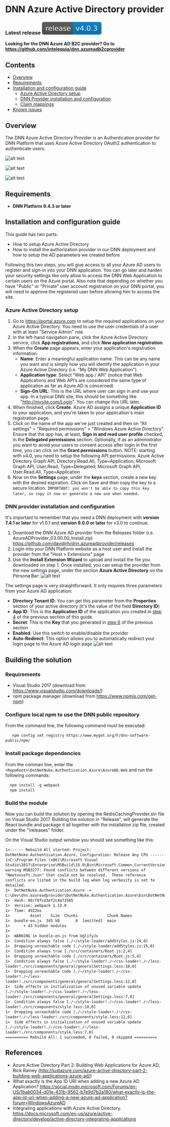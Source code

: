 # DNN Azure Active Directory provider
### Latest release [![Latest release](docs/images/DNNAzureAD_LatestRelease.svg)](https://github.com/davidjrh/dnn.azureadprovider/releases/latest)

**Looking for the DNN Azure AD B2C provider? Go to https://github.com/intelequia/dnn.azureadb2cprovider**

## Contents
- [Overview](#overview)
- [Requirements](#requirements)
- [Installation and configuration guide](#installation-and-configuration-guide)
  - [Azure Active Directory setup](#AAD-setup)
  - [DNN Provider installation and configuration](#provider-configuration)
  - [Claim mappings](docs/mappings.md)
- [Known issues](#known-issues)

<a name="overview"></a>
## Overview
The DNN Azure Active Directory Provider is an Authentication provider for DNN Platform that uses Azure Active Directory OAuth2 authentication to authenticate users.

![alt text](https://github.com/davidjrh/dnn.azureadprovider/raw/master/docs/images/DNNAzureADv3_1.png "Sign-in with Azure AD")

![alt text](https://github.com/davidjrh/dnn.azureadprovider/raw/master/docs/images/DNNAzureADv3_2.png "Sign-in with Azure AD")

![alt text](https://github.com/davidjrh/dnn.azureadprovider/raw/master/docs/images/DNNAzureADv3_3.png "Sign-in with Azure AD")

<a name="requirements"></a>
## Requirements
* **DNN Platform 9.4.3 or later**

<a name="installation-and-configuration-guide"></a>
## Installation and configuration guide
This guide has two parts:
* How to setup Azure Active Directory
* How to install the authorization provider in our DNN deployment and how to setup the AD parameters we created before

Following this two steps, you will give access to all your Azure AD users to register and sign-in into your DNN application. You can go later and harden your security settings like only allow to access the DNN Web Application to certain users on the Azure portal. Also note that depending on whether you have "Public" or "Private" user account registration on your DNN portal, you will need to approve the registered user before allowing him to access the site.

<a name="AAD-setup"></a>
### Azure Active Directory setup
1. Go to https://portal.azure.com to setup the required applications on your Azure Active Directory. You need to use the user credentials of a user with at least "Service Admin" role. 
2. In the left-hand navigation pane, click the Azure Active Directory service, click **App registrations**, and click **New application registration**.
3. When the **Create** page appears, enter your application's registration information:
    * **Name**: Enter a meaningful application name. This can be any name you want and is simply how you will identify the application in your Azure Active Directory (i.e. "My DNN Web Application").
    * **Application type**: Select "Web app / API" (notice that Web Applications and Web API’s are considered the same type of application as far as Azure AD is concerned)
    * **Sign-On URL**: This is the URL where user can sign in and use your app. In a typical DNN site, this should be something like "http://mysite.com/Login". You can change this URL later.
4. <a name="applicationid"></a> When finished, click **Create**. Azure AD assigns a unique **Application ID** to your application, and you're taken to your application's main registration page.
5. Click on the name of the app we've just created and then on "All settings" > "Required permissions" > "Windows Azure Active Directory". Ensure that the app has, at least, **Sign in and read user profile** checked, in the **Delegated permissions** section. Optionally, if as an administrator you want to avoid your users to consent access after login in the first time, you can click on the **Grant permissions** button. NOTE: starting with v4.0, you need to setup the following API permissions: Azure Active Directory Graph API, Directory.Read.All, Type=Application; Microsoft Graph API, User.Read, Type=Delegated; Microsoft Graph API, User.Read.All, Type=Application
6. <a name="getaadkey"></a> Now on the **Settings** page, under the **keys** section, create a new key with the desired expiration. Click on Save and then copy the key to a secure location. `IMPORTANT: you won't be able to copy this key later, so copy it now or generate a new one when needed.`

<a name="provider-configuration"></a>
### DNN provider installation and configuration
It's important to remember that you need a DNN deployment with **version 7.4.1 or later** for v1.0.1 and **version 9.0.0 or later** for v3.0 to continue. 

1. Download the DNN Azure AD provider from the Releases folder (i.e. AzureADProvider_03.00.00_Install.zip) https://github.com/davidjrh/dnn.azureadprovider/releases
2. Login into your DNN Platform website as a host user and install the provider from the "Host > Extensions" page
3. Use the **Install Extension Wizard** to upload and install the file you downloaded on step 1. Once installed, you can setup the provider from the new settings page, under the section **Azure Active Directory** on the Persona Bar:
![alt text](https://github.com/davidjrh/dnn.azureadprovider/raw/master/docs/images/DNNAzureADv3_5.png "AAD settings v3")

The settings page is very straightforward. It only requires three parameters from your Azure AD application:
* **Directory Tenant ID**: You can get this parameter from the **Properties** section of your active directory (it's the value of the field **Directory ID**)
* **App ID**: This is the **Application ID** of the application you created in [step 4](#applicationid) of the previous section of this guide
* **Secret**: This is the **Key** that you generated in [step 6](#getaadkey) of the previous section
* **Enabled**: Use this switch to enable/disable the provider
* **Auto-Redirect**: This option allows you to automatically redirect your login page to the Azure AD login page
![alt text](https://github.com/davidjrh/dnn.azureadprovider/raw/master/docs/images/DNNAzureADv3_6.png "AAD settings")

## Building the solution
### Requirements
* Visual Studio 2017 (download from https://www.visualstudio.com/downloads/)
* npm package manager (download from https://www.npmjs.com/get-npm)

### Configure local npm to use the DNN public repository
From the command line, the following command must be executed:
```
   npm config set registry https://www.myget.org/F/dnn-software-public/npm/
```
### Install package dependencies
From the comman line, enter the `<RepoRoot>\DotNetNuke.Authentication.Azure\AzureAD.Web` and run the following commands:
```
  npm install -g webpack
  npm install
```

### Build the module
Now you can build the solution by opening the RedisCachingProvider.sln file on Visual Studio 2017. Building the solution in "Release", will generate the React bundle and package it all together with the installation zip file, created under the "\releases" folder.

On the Visual Studio output window you should see something like this:
```
1>------ Rebuild All started: Project: DotNetNuke.Authentication.Azure, Configuration: Release Any CPU ------
1>C:\Program Files (x86)\Microsoft Visual Studio\2017\Enterprise\MSBuild\15.0\Bin\Microsoft.Common.CurrentVersion.targets(2106,5): warning MSB3277: Found conflicts between different versions of "Newtonsoft.Json" that could not be resolved.  These reference conflicts are listed in the build log when log verbosity is set to detailed.
1>  DotNetNuke.Authentication.Azure -> C:\Dev\dnn.azureadprovider\DotNetNuke.Authentication.Azure\bin\DotNetNuke.Authentication.Azure.dll
1>  Hash: 96cf8fcd3ef2c4a72565
1>  Version: webpack 1.13.0
1>  Time: 4922ms
1>         Asset    Size  Chunks             Chunk Names
1>  bundle-en.js  345 kB       0  [emitted]  main
1>      + 43 hidden modules
1>  
1>  WARNING in bundle-en.js from UglifyJs
1>  Condition always false [./~/style-loader/addStyles.js:24,0]
1>  Dropping unreachable code [./~/style-loader/addStyles.js:25,0]
1>  Condition always true [./src/containers/Root.js:2,4]
1>  Dropping unreachable code [./src/containers/Root.js:5,4]
1>  Condition always false [./~/style-loader!./~/css-loader!./~/less-loader!./src/components/general/generalSettings.less:10,0]
1>  Dropping unreachable code [./~/style-loader!./~/css-loader!./~/less-loader!./src/components/general/generalSettings.less:12,0]
1>  Side effects in initialization of unused variable update [./~/style-loader!./~/css-loader!./~/less-loader!./src/components/general/generalSettings.less:7,0]
1>  Condition always false [./~/style-loader!./~/css-loader!./~/less-loader!./src/components/style.less:10,0]
1>  Dropping unreachable code [./~/style-loader!./~/css-loader!./~/less-loader!./src/components/style.less:12,0]
1>  Side effects in initialization of unused variable update [./~/style-loader!./~/css-loader!./~/less-loader!./src/components/style.less:7,0]
========== Rebuild All: 1 succeeded, 0 failed, 0 skipped ==========

```


## References
* Azure Active Directory Part 2: Building Web Applications for Azure AD, Rick Rainey (http://justazure.com/azure-active-directory-part-2-building-web-applications-azure-ad/) 
* What exactly is the App ID URI when adding a new Azure AD Application? https://social.msdn.microsoft.com/Forums/en-US/1bab0034-d01e-431b-9562-b7e9d7b2a180/what-exactly-is-the-app-id-uri-when-adding-a-new-azure-ad-application?forum=WindowsAzureAD
* Integrating applications with Azure Active Directory. https://docs.microsoft.com/en-us/azure/active-directory/develop/active-directory-integrating-applications
